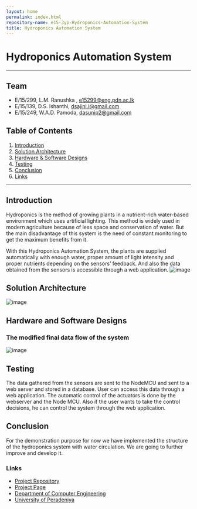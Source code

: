 ```yaml
---
layout: home
permalink: index.html
repository-name: e15-3yp-Hydroponics-Automation-System
title: Hydroponics Automation System
---
```

# Hydroponics Automation System
---

## Team
-  E/15/299, L.M. Ranushka	, [e15299@eng.pdn.ac.lk](mailto:e15299@eng.pdn.ac.lk)
-  E/15/139, D.S. Ishanthi, [dsajini.i@gmail.com](mailto:dsajini.i@gmail.com)
-  E/15/249, W.A.D. Pamoda, [dasunip2@gmail.com](mailto:dasunip2@gmail.com)

## Table of Contents
1. [Introduction](#introduction)
2. [Solution Architecture](#solution-architecture )
3. [Hardware & Software Designs](#hardware-and-software-designs)
4. [Testing](#testing)
5. [Conclusion](#conclusion)
6. [Links](#links)

---

## Introduction

Hydroponics is the method of growing plants in a nutrient-rich water-based environment which uses artificial lighting. This method is widely used in modern agriculture because of less space and conservation of water. But the main disadvantage of this system is the need of constant monitoring to get the maximum benefits from it.

 With this Hydroponics Automation System, the plants are supplied automatically with enough water, proper amount of light intensity and proper nutrients depending on the sensors’ feedback. And also the data obtained from the sensors is accessible through a web application.
 ![image](https://user-images.githubusercontent.com/73756777/119202666-e7be0d00-baae-11eb-919a-6264dddfcfe2.png)



## Solution Architecture

![image](https://user-images.githubusercontent.com/73756777/119202729-0b815300-baaf-11eb-83a3-2bd9fb39d7ef.png)

## Hardware and Software Designs
### The modified final data flow  of the system
![image](https://user-images.githubusercontent.com/73756777/119202906-6c109000-baaf-11eb-9120-85f394b8879d.png)


## Testing

The data gathered from the sensors are sent to the NodeMCU and sent to a web server and stored in a database. User can access this data through a web application. The automatic control of the actuators is done by the webserver and the Node MCU. Also if the user wants to take the control decisions, he can control the system through the web application.



## Conclusion

For the demonstration purpose for now we have implemented the structure of the hydroponics system with water circulation. We are going to further improve and develop it.

### Links  
- <a href = "https://github.com/cepdnaclk/e15-3yp-Hydroponics-Automation-System" target = "_blank"> Project Repository </a>
- <a href = "https://cepdnaclk.github.io/e15-3yp-Hydroponics-Automation-System/" target = "_blank">Project Page</a>
- <a href = "http://www.ce.pdn.ac.lk/" target = "_blank">Department of Computer Engineering</a>
- <a href = "https://eng.pdn.ac.lk/" target = "_blank">University of Peradeniya</a>


[//]: # (Please refer this to learn more about Markdown syntax)
[//]: # (https://github.com/adam-p/markdown-here/wiki/Markdown-Cheatsheet)
